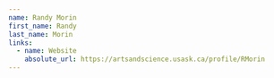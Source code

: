 ```yaml
---
name: Randy Morin
first_name: Randy
last_name: Morin
links:
  - name: Website
    absolute_url: https://artsandscience.usask.ca/profile/RMorin
---
```

